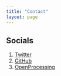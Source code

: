 ```yaml
---
title: "Contact"
layout: page
---
```


<!--- * Email: [email@site.com](mailto:email@site.com) --->

## Socials

1. [Twitter](https://twitter.com/planet403)
2. [GitHub](https://github.com/xrcyz)
3. [OpenProcessing](https://openprocessing.org/user/43936)